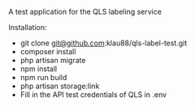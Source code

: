 A test application for the QLS labeling service

Installation:
- git clone git@github.com:klau88/qls-label-test.git
- composer install
- php artisan migrate
- npm install
- npm run build
- php artisan storage:link
- Fill in the API test credentials of QLS in .env